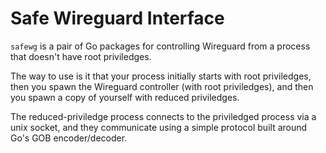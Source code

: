 # Safe Wireguard Interface

`safewg` is a pair of Go packages for controlling Wireguard from a process that
doesn't have root priviledges.

The way to use is it that your process initially starts with root priviledges,
then you spawn the Wireguard controller (with root priviledges), and then you
spawn a copy of yourself with reduced priviledges.

The reduced-priviledge process connects to the priviledged process via a unix
socket, and they communicate using a simple protocol built around Go's GOB
encoder/decoder.

